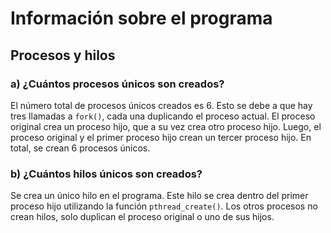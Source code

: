 # Información sobre el programa

## Procesos y hilos

### a) ¿Cuántos procesos únicos son creados?

El número total de procesos únicos creados es 6. Esto se debe a que hay tres llamadas a `fork()`, cada una duplicando el proceso actual. El proceso original crea un proceso hijo, que a su vez crea otro proceso hijo. Luego, el proceso original y el primer proceso hijo crean un tercer proceso hijo. En total, se crean 6 procesos únicos.

### b) ¿Cuántos hilos únicos son creados?

Se crea un único hilo en el programa. Este hilo se crea dentro del primer proceso hijo utilizando la función `pthread_create()`. Los otros procesos no crean hilos, solo duplican el proceso original o uno de sus hijos.